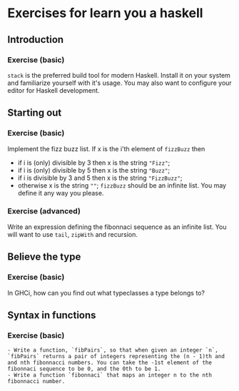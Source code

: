# Exercises for learn you a haskell

## Introduction

### Exercise (basic)

`stack` is the preferred build tool for modern Haskell. Install it on your system and familiarize yourself with it's usage. You may also want to configure your editor for Haskell development.

## Starting out

### Exercise (basic)

Implement the fizz buzz list. If x is the i'th element of `fizzBuzz` then
  - if i is (only) divisible by 3 then x is the string `"Fizz"`; 
  - if i is (only) divisible by 5 then x is the string `"Buzz"`;
  - if i is divisible by 3 and 5 then x is the string `"FizzBuzz"`;
  - otherwise x is the string `""`;
`fizzBuzz` should be an infinite list. You may define it any way you please.

### Exercise (advanced)

Write an expression defining the fibonnaci sequence as an infinite list. You will want to use `tail`, `zipWith` and recursion.

## Believe the type

### Exercise (basic)
In GHCi, how can you find out what typeclasses a type belongs to?

## Syntax in functions

### Exercise (basic)
	- Write a function, `fibPairs`, so that when given an integer `n`, `fibPairs` returns a pair of integers representing the (n - 1)th and and nth fibonnacci numbers. You can take the -1st element of the fibonnaci sequence to be 0, and the 0th to be 1.
	- Write a function `fibonnaci` that maps an integer n to the nth fibonnacci number.
